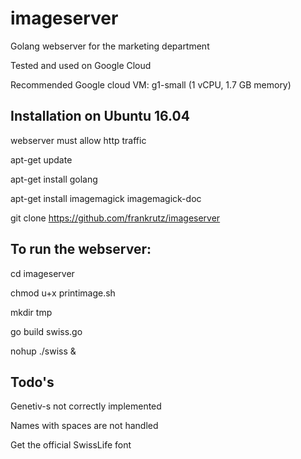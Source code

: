 # imageserver
Golang webserver for the marketing department

Tested and used on Google Cloud

Recommended Google cloud VM: g1-small (1 vCPU, 1.7 GB memory)

## Installation on Ubuntu 16.04

webserver must allow http traffic

apt-get update

apt-get install golang

apt-get install imagemagick imagemagick-doc 

git clone https://github.com/frankrutz/imageserver

## To run the webserver:

cd imageserver

chmod u+x printimage.sh

mkdir tmp

go build swiss.go

nohup ./swiss &

## Todo's

Genetiv-s not correctly implemented

Names with spaces are not handled

Get the official SwissLife font

